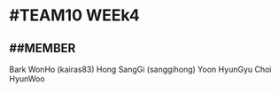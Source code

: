#TEAM10 WEEk4
===========================================
##MEMBER
-------------------------------------------
Bark WonHo	(kairas83)
Hong SangGi	(sanggihong)
Yoon HyunGyu
Choi HyunWoo